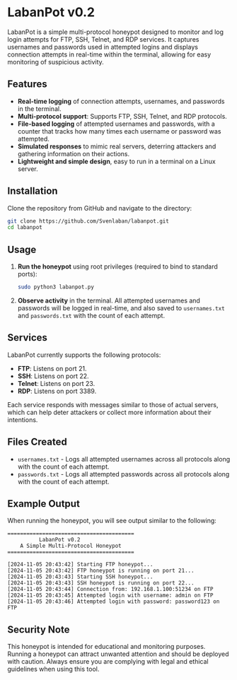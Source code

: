 
# LabanPot v0.2

LabanPot is a simple multi-protocol honeypot designed to monitor and log login attempts for FTP, SSH, Telnet, and RDP services. It captures usernames and passwords used in attempted logins and displays connection attempts in real-time within the terminal, allowing for easy monitoring of suspicious activity.

## Features

- **Real-time logging** of connection attempts, usernames, and passwords in the terminal.
- **Multi-protocol support**: Supports FTP, SSH, Telnet, and RDP protocols.
- **File-based logging** of attempted usernames and passwords, with a counter that tracks how many times each username or password was attempted.
- **Simulated responses** to mimic real servers, deterring attackers and gathering information on their actions.
- **Lightweight and simple design**, easy to run in a terminal on a Linux server.

## Installation

Clone the repository from GitHub and navigate to the directory:

```bash
git clone https://github.com/Svenlaban/labanpot.git
cd labanpot
```

## Usage

1. **Run the honeypot** using root privileges (required to bind to standard ports):
   ```bash
   sudo python3 labanpot.py
   ```
2. **Observe activity** in the terminal. All attempted usernames and passwords will be logged in real-time, and also saved to `usernames.txt` and `passwords.txt` with the count of each attempt.

## Services

LabanPot currently supports the following protocols:
- **FTP**: Listens on port 21.
- **SSH**: Listens on port 22.
- **Telnet**: Listens on port 23.
- **RDP**: Listens on port 3389.

Each service responds with messages similar to those of actual servers, which can help deter attackers or collect more information about their intentions.

## Files Created

- `usernames.txt` - Logs all attempted usernames across all protocols along with the count of each attempt.
- `passwords.txt` - Logs all attempted passwords across all protocols along with the count of each attempt.

## Example Output

When running the honeypot, you will see output similar to the following:
```
========================================
          LabanPot v0.2
    A Simple Multi-Protocol Honeypot
========================================

[2024-11-05 20:43:42] Starting FTP honeypot...
[2024-11-05 20:43:42] FTP honeypot is running on port 21...
[2024-11-05 20:43:43] Starting SSH honeypot...
[2024-11-05 20:43:43] SSH honeypot is running on port 22...
[2024-11-05 20:43:44] Connection from: 192.168.1.100:51234 on FTP
[2024-11-05 20:43:45] Attempted login with username: admin on FTP
[2024-11-05 20:43:46] Attempted login with password: password123 on FTP
```

## Security Note

This honeypot is intended for educational and monitoring purposes. Running a honeypot can attract unwanted attention and should be deployed with caution. Always ensure you are complying with legal and ethical guidelines when using this tool.


